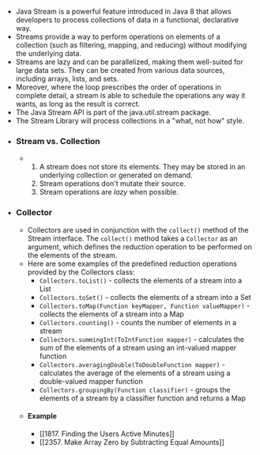 - Java Stream is a powerful feature introduced in Java 8 that allows developers to process collections of data in a functional, declarative way.
- Streams provide a way to perform operations on elements of a collection (such as filtering, mapping, and reducing) without modifying the underlying data.
- Streams are lazy and can be parallelized, making them well-suited for large data sets. They can be created from various data sources, including arrays, lists, and sets.
- Moreover, where the loop prescribes the order of operations in complete detail, a stream is able to schedule the operations any way it wants, as long as the result is correct.
- The Java Stream API is part of the java.util.stream package.
- The Stream Library will process collections in a "what, not how" style.
- ### Stream vs. Collection
	- 1. A stream does not store its elements. They may be stored in an underlying collection or generated on demand.
	  2. Stream operations don't mutate their source.
	  3. Stream operations are *lazy* when possible.
- ### Collector
	- Collectors are used in conjunction with the `collect()` method of the Stream interface. The `collect()` method takes a `Collector` as an argument, which defines the reduction operation to be performed on the elements of the stream.
	- Here are some examples of the predefined reduction operations provided by the Collectors class:
		- `Collectors.toList()` - collects the elements of a stream into a List
		- `Collectors.toSet()` - collects the elements of a stream into a Set
		- `Collectors.toMap(Function keyMapper, Function valueMapper)` - collects the elements of a stream into a Map
		- `Collectors.counting()` - counts the number of elements in a stream
		- `Collectors.summingInt(ToIntFunction mapper)` - calculates the sum of the elements of a stream using an int-valued mapper function
		- `Collectors.averagingDouble(ToDoubleFunction mapper)` - calculates the average of the elements of a stream using a double-valued mapper function
		- `Collectors.groupingBy(Function classifier)` - groups the elements of a stream by a classifier function and returns a Map
	- #### Example
		- [[1817. Finding the Users Active Minutes]]
		- [[2357. Make Array Zero by Subtracting Equal Amounts]]